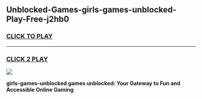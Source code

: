 
## Unblocked-Games-girls-games-unblocked-Play-Free-j2hb0
<h3>
<a href="https://premium76.site?title=girls-games-unblocked&ref=23A">CLICK TO PLAY</a></h3>
<hr>

<h3>
<a href="https://premium76.site?title=girls-games-unblocked&ref=23A">CLICK 2 PLAY</a>
  
</h3>

<a href="https://premium76.site?title=girls-games-unblocked&ref=23A"><img src="https://clearcache.store/games.png"></a>


**girls-games-unblocked games unblocked: Your Gateway to Fun and Accessible Online Gaming**
